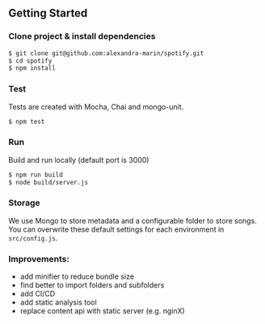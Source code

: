 ## Getting Started

### Clone project & install dependencies
```bash
$ git clone git@github.com:alexandra-marin/spotify.git
$ cd spotify
$ npm install
```

### Test
Tests are created with Mocha, Chai and mongo-unit.

```bash
$ npm test
```

### Run
Build and run locally (default port is 3000)
```bash
$ npm run build
$ node build/server.js
```

### Storage
We use Mongo to store metadata and a configurable folder to store songs.
You can overwrite these default settings for each environment in `src/config.js`.

### Improvements:
- add minifier to reduce bundle size
- find better to import folders and subfolders
- add CI/CD
- add static analysis tool
- replace content api with static server (e.g. nginX)